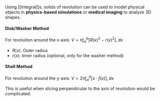 
Using [[Integral]]s, solids of revolution can be used to model physical objects in **physics-based simulations** or **medical imaging** to analyze 3D shapes.
#### **Disk/Washer Method**

For revolution around the x-axis: $V = \pi \int_a^b \left[ R(x)^2 - r(x)^2 \right] , dx$

- $R(x)$: Outer radius
- $r(x)$: Inner radius (optional, only for the washer method)

#### **Shell Method**

For revolution around the y-axis: $V = 2\pi \int_a^b \left[ x \cdot f(x) \right] , dx$

This is useful when slicing perpendicular to the axis of revolution would be complicated.

